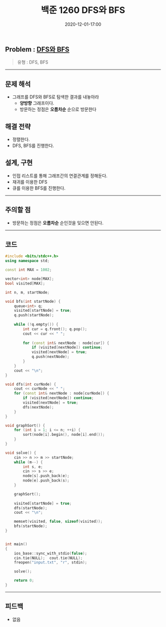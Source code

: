 ﻿---
title: 백준 1260 DFS와 BFS
date: 2020-12-01-17:00
categories:
- PS

tags:
- baekjoon
- PS
- Problem Solve
- DFS
- BFS

---

## Problem : [DFS와 BFS](https://www.acmicpc.net/problem/1260)
> 유형 : DFS, BFS

---


## 문제 해석
* 그래프를 DFS와 BFS로 탐색한 결과를 내놓아라
	* **양방향** 그래프이다.
	* 방문하는 정점은 **오름차순** 순으로 방문한다

## 해결 전략
* 정렬한다.
* DFS, BFS를 진행한다.

## 설계, 구현
* 인접 리스트를 통해 그래프간의 연결관계를 정해둔다.
* 재귀를 이용한 DFS
* 큐를 이용한 BFS를 진행한다.

---

## 주의할 점
* 방문하는 정점은 **오름차순** 순인것을 잊으면 안된다.

---

## 코드

```c++
#include <bits/stdc++.h>
using namespace std;

const int MAX = 1002;

vector<int> node[MAX];
bool visited[MAX];

int n, m, startNode;

void bfs(int startNode) {
    queue<int> q;
    visited[startNode] = true;
    q.push(startNode);
    
    while (!q.empty()) {
        int cur = q.front(); q.pop();
        cout << cur << " ";
        
        for (const int& nextNode : node[cur]) {
            if (visited[nextNode]) continue;
            visited[nextNode] = true;
            q.push(nextNode);
        }
    }
    cout << "\n";
}

void dfs(int curNode) {
    cout << curNode << " ";
    for (const int& nextNode : node[curNode]) {
        if (visited[nextNode]) continue;
        visited[nextNode] = true;
        dfs(nextNode);
    }
}

void graphSort() {
    for (int i = 1; i <= n; ++i) {
        sort(node[i].begin(), node[i].end());
    }
}

void solve() {
    cin >> n >> m >> startNode;
    while (m--) {
        int s, e;
        cin >> s >> e;
        node[s].push_back(e);
        node[e].push_back(s);
    }

    graphSort();
    
    visited[startNode] = true;
    dfs(startNode);
    cout << "\n";

    memset(visited, false, sizeof(visited));
    bfs(startNode);
}


int main()
{
    ios_base::sync_with_stdio(false);
    cin.tie(NULL);  cout.tie(NULL);
    freopen("input.txt", "r", stdin);

    solve();

    return 0;
}
```


---


## 피드백
* 없음